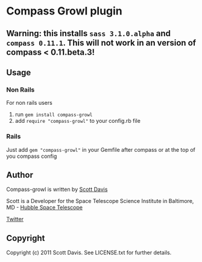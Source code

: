 # Compass Growl plugin


## Warning: this installs `sass 3.1.0.alpha` and `compass 0.11.1`. This will not work in an version of compass < 0.11.beta.3!

## Usage


### Non Rails

For non rails users 

1. run `gem install compass-growl`
2. add `require "compass-growl"` to your config.rb file

### Rails

Just add `gem "compass-growl"` in your Gemfile after compass or at the top of you compass config

## Author

  Compass-growl is written by [Scott Davis](http://sdavis.info)
  
  Scott is a Developer for the Space Telescope Science Institute in Baltimore, MD - [Hubble Space Telescope](http://hubblesite.org)
  
  [Twitter](http://twitter.com/jetviper21)

## Copyright

Copyright (c) 2011 Scott Davis. See LICENSE.txt for further details.